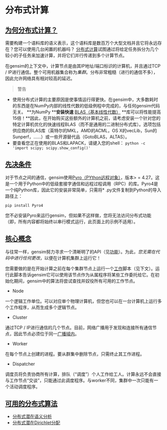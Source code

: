 # 分布式计算

## [为何分布式计算？](https://radimrehurek.com/gensim/distributed.html#why-distributed-computing "永久链接到这个标题")

需要构建一个语料库的语义表示，这个语料库是数百万个大型文档并且它将永远存在？您可以使用几台闲置的机器吗？ [分布式计算](https://en.wikipedia.org/wiki/Distributed_computing)试图通过将给定任务拆分为几个较小的子任务来加速计算，并将它们并行传递到多个计算节点。

在gensim的上下文中，计算节点是由其IP地址/端口标识的计算机，并且通过TCP / IP进行通信。整个可用机器集合称为*集群*。分布非常粗糙（进行的通信不多），因此允许网络具有相对较高的延迟。

> 警告
* 使用分布式计算的主要原因是使事情运行得更快。在gensim中，大多数耗时的东西是在NumPy内部的线性代数的低级例程中完成的，与任何gensim代码无关。 **为NumPy ****安装快速** [BLAS（基本线性代数）](https://en.wikipedia.org/wiki/Basic_Linear_Algebra_Subprograms) **库可以将性能提高15倍！**因此，在开始购买这些额外的计算机之前，请考虑安装一个针对您的特定计算机优化的快速线程BLAS（而不是通用的二进制分布式库）。选项包括供应商的BLAS库（英特尔的MKL，AMD的ACML，OS X的vecLib，Sun的Sunperf，......）或一些开源替代品（GotoBLAS，ALTAS）。
* 要查看您正在使用的BLAS和LAPACK，请键入您的shell：
    `python -c 'import scipy; scipy.show_config()'`

## [先决条件](https://radimrehurek.com/gensim/distributed.html#prerequisites "永久链接到这个标题")

对于节点之间的通信，gensim使用[Pyro（PYthon远程对象）](https://pypi.python.org/pypi/Pyro4)，版本> = 4.27。这是一个用于Python中的低级套接字通信和远程过程调用（RPC）的库。Pyro4是一个纯Python库，因此它的安装非常简单，只需将* .py文件复制到Python的导入路径上：

`pip install Pyro4`

您不必安装Pyro来运行gensim，但如果不这样做，您将无法访问分布式功能（即，所有内容都将始终以串行模式运行，此页面上的示例不适用）。

## [核心概念](https://radimrehurek.com/gensim/distributed.html#core-concepts "永久链接到这个标题")

与往常一样，gensim努力寻求一个清晰明了的API（见[功能](https://radimrehurek.com/gensim/intro.html#design)）。为此，*您无需在代码中进行任何更改*，以便在计算机集群上运行它！

您需要做的是在开始计算之前在每个集群节点上运行一个[工作](https://radimrehurek.com/gensim/distributed.html#term-worker)脚本（见下文）。运行此脚本告诉gensim它可以使用该节点作为从属程序将某些工作委托给它。在初始化期间，gensim中的算法将尝试查找并奴役所有可用的工作节点。

* Node

一个逻辑工作单位。可以对应单个物理计算机，但您也可以在一台计算机上运行多个工作程序，从而生成多个逻辑节点。

* Cluster

通过TCP / IP进行通信的几个节点。目前，网络广播用于发现和连接所有通信节点，因此节点必须位于同一[广播域内](https://en.wikipedia.org/wiki/Broadcast_domain)。

* Worker

在每个节点上创建的进程。要从群集中删除节点，只需终止其工作进程。

* Dispatcher

调度员将负责协商所有计算，排队（“调度”）个人工作给工人。计算永远不会直接与工作节点“交谈”，只能通过此调度程序。与worker不同，集群中一次只能有一个活动调度程序。

## [可用的分布式算法](https://radimrehurek.com/gensim/distributed.html#available-distributed-algorithms "永久链接到这个标题")

* [分布式潜在语义分析](https://radimrehurek.com/gensim/dist_lsi.html)
* [分布式潜在Dirichlet分配](https://radimrehurek.com/gensim/dist_lda.html)
